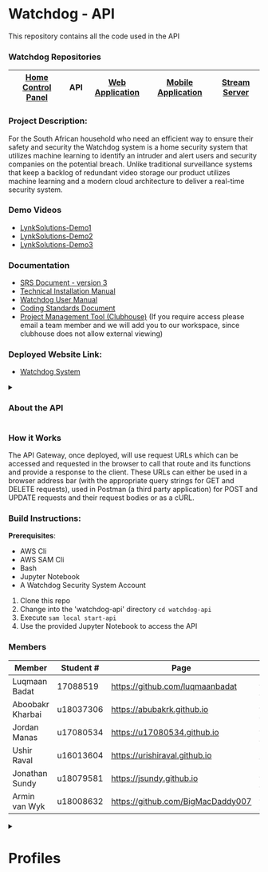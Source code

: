 # Watchdog - API

This repository contains all the code used in the API

### Watchdog Repositories
|[Home Control Panel](https://github.com/COS301-SE-2020/Watchdog)|API|[Web Application](https://github.com/COS301-SE-2020/Watchdog-FrontEnd/tree/master/watchdog-frontend)|[Mobile Application](https://github.com/COS301-SE-2020/Watchdog-FrontEnd/tree/master/WatchdogApp)|[Stream Server](hhttps://github.com/COS301-SE-2020/Watchdog-Stream-Server)|
|---|---|---|---|---|

### Project Description:

For the South African household who need an efficient way to ensure their safety and security the Watchdog system is a home security system that utilizes machine 
learning to identify an intruder and alert users and security companies on the potential breach. Unlike traditional surveillance systems that keep a backlog of 
redundant video storage our product utilizes machine learning and a modern cloud architecture to deliver a real-time security system.


### Demo Videos
- [LynkSolutions-Demo1](https://drive.google.com/file/d/1mdyx54MLTo0vTAEx2nm5wwFgWU_ULEks/view?usp=sharing)
- [LynkSolutions-Demo2](https://drive.google.com/file/d/1JfVWYLl65t5PzllO-vNKPR-YlOt7DRnX/view?usp=sharing)
- [LynkSolutions-Demo3](https://drive.google.com/file/d/1bSRqRJBJ-5sPx4G1vCkq2Al8BcTPFYOs/view?usp=sharing)


### Documentation
- [SRS Document - version 3](https://drive.google.com/file/d/1dWVx8BrT0Nt8GKdyHLqmjKYzg1aGlRWS/view?usp=sharing)
- [Technical Installation Manual](https://drive.google.com/file/d/1ouZquOIizf8omvOCnzMCG-wwS2qJyhzi/view?usp=sharing)
- [Watchdog User Manual](https://drive.google.com/file/d/1gu36_44IbnKeGjC61VaDXLu3mLKEqTvr/view?usp=sharing)
- [Coding Standards Document](https://drive.google.com/file/d/1X4IsmHWHwBjvmg1aaUua1HiC6rs6w5pO/view?usp=sharing)
- [Project Management Tool (Clubhouse)](https://app.clubhouse.io/lynksolutions/stories) (If you require access please email a team member and we will add you to our workspace, since clubhouse does not allow external viewing)


### Deployed Website Link:
- [Watchdog System](https://master.dtul6cza66juk.amplifyapp.com/)

<details><summary><h3>About the API</h3></summary>

### Composing an API Route


The API Gateway service facilitates all requests by the client of multiple routes and sources.
To use and display the interactions present (request and response) in the system, provide the necessary query string specified in the Method Request tab, using the standard formating of ? to start the query and the ampersand symbol (&) to separate different query parameters.
The Integration Request type specifies the nature of how the transaction will be handled and by which service (such as lambda proxy or mock functionality). 
 After the endpoint is used to facilitate the request, the response begins to form.
The Integration Response tab controls the HTTP response headers, the mapping of the responses (the JSON body and its content) as well as the output passthrough.
The Method Response tab lists all the known responses that the route can generate (such as 200 for OK or 500 for Internal Server Error) and will provide the appropriate response based on the results of the request's processing. 


Additionally, There are authorisation mechanisms on each route (enforced by AWS Cognito and authorised user pools) that will check on each API call that the address making the API call is of a valid and verified user.
There are resource policies written in the API Gateway configuration detailing the permissions that developers of the Watchdog system had and accesses to data and services, as well as the permissions that entail the API Gateway itself. 

##### Usage in Python

```python
import os
import json
import requests
import pprint
from warrant.aws_srp import AWSSRP
```

##### Step 1: Get Token if you haven't previously

- _client_id_ = id of the Client App (In this caase the HomeControlPanel in Cognito)
- _user_pool_id_ = Watchdog User Pool id

This gives you _tokens_ which is a dict object with the Access token, Refresh Token, and Id Token

The Access Token can always be found in: 

```python
    tokens["AuthenticationResult"]["AccessToken"]
```
And this needs to to be send as a _Authorization_ Header


```python
client_id="5bl2caob065vqodmm3sobp3k7d"
client_secret = None
user_pool_id = "eu-west-1_mQ0D78123"

aws = AWSSRP(username='Foo', password='Test@123', pool_id=user_pool_id,
             client_id=client_id, pool_region='eu-west-1')
tokens = aws.authenticate_user()
```

##### Step 2: Call to API Gateway to aquire prefilled link for S3

- *_get_location_url_* is the route in the api
- *_upload_key_* is the name of the artifact
- *_folder_* is the folder you would like to store it in

This gives you the S3 resource location to upload to according to the parameters you provided along with all the nessesary Authorization and Access parameters you would need to upload it.

**In order to access the API Gateway you need the token in Step 1 to be Appended to the Header of the Request as the value 'Authorization'**


```python
get_location_url = "https://la7nxehzwg.execute-api.af-south-1.amazonaws.com/alphav2/live/uploadclip/"
upload_key = "test_prefilled_post.txt"
folder = "video"
```


```python
resp = requests.post(get_location_url, params={"upload_key": upload_key, "folder": folder}, headers={'Authorization': f'{tokens["AuthenticationResult"]["IdToken"]}'})
print(f'{resp} : {resp.reason}')
```


```python
response_dict = json.loads(resp.text)
```

##### Step 3: Upoad Artifact to S3 bucket

> Use the native 'post' request provider (such as axios or ajax etc)

The url and parameters from the prefilled link must be given as parameters in this request otherwise you will get a Fobidden error.

- Note: No header needed for S3 upload


```python
http_response = None
with open(upload_key, 'rb') as binary_object:
    files = {'file': (upload_key, binary_object)}
    http_response = requests.post(response_dict['url'], data=response_dict['fields'], files=files)
```


```python
print(f'{http_response}: {http_response.reason}')
```

Please see [The notebook above](/PostRequestExample.ipynd) 

### Why OpenAPI? 

OpenAPI grants us the opportunity to have a standard interface with no language constraints and no prerequisites to neither user or server to have access to or have accessed the source code or documentation in order to understand the operations and services provided by the RESTful API. It empowers all users regardless of their knowledge in APIs and their implementations to be able to make informed requests and interact further with the remote service. 

Additionally, OpenAPI also has the ability to display the API by means of documentation tools that use its definition. It also allows functionalities to generate servers using code generation tools and facilitate testing using an appropriate testing kit. 

</details>

### How it Works

The API Gateway, once deployed, will use request URLs which can be accessed and requested in the browser to call that route and its functions and provide a response to the client. These URLs can either be used in a browser address bar (with the appropriate query strings for GET and DELETE requests), used in Postman (a third party application) for POST and UPDATE requests and their request bodies or as a cURL.

### Build Instructions:

**Prerequisites**:
- AWS Cli
- AWS SAM Cli
- Bash
- Jupyter Notebook
- A Watchdog Security System Account

1. Clone this repo
2. Change into the 'watchdog-api' directory ```cd watchdog-api```
3. Execute ```sam local start-api```
4. Use the provided Jupyter Notebook to access the API

### Members

|Member|Student #|Page|LinkedIn|
|------|---------|----|--------|
|Luqmaan Badat|17088519|<https://github.com/luqmaanbadat>|<https://www.linkedin.com/in/luqmaan-badat/>|
|Aboobakr Kharbai|u18037306|<https://abubakrk.github.io>|<https://www.linkedin.com/in/aboobacker-kharbai-7a94961a9/>|
|Jordan Manas|u17080534|<https://u17080534.github.io>|<https://www.linkedin.com/in/jordan-manas-b822651aa/>|
|Ushir Raval|u16013604|<https://urishiraval.github.io>| <https://www.linkedin.com/in/unraval/>|
|Jonathan Sundy|u18079581|<https://jsundy.github.io>|<https://www.linkedin.com/in/jonathen-sundy-79b33b168/>|
|Armin van Wyk|u18008632|<https://github.com/BigMacDaddy007>|<https://www.linkedin.com/in/armin-van-wyk-b714931a9/>|

<details>
<summary>
<h1>Profiles</h1>
</summary>

##### Luqmaan Badat

I am a final year computer science student. I am adaptable, reliable and keen to learn new programming technologies. My interests are software engineering, artificial intelligence and web development. My skills range include web development, full stack development, Java development and using full stack development technologies like docker and circleci. I’ve been exposed to and worked on cloud-based solutions in the medical field. 

##### Aboobakr Kharbai

My exposure ranges between desktop applications and web-based technologies. I am very reliable as well as trustworthy. I have a broad range of experience in backend development which includes database management systems, as well as experience in java development. I am one who is always steadfast in deadlines set out and will do anything in my capacity to ensure the work done is before the deadline and also of an industry standard.

##### Jordan Manas

An avid student of the numerous fields found within Computer Science, with a concentration in the field of Artificial Intelligence. Also being well-versed in Web Development, I recognize that I am capable of fulfilling important roles in the given project. I have experience in developing projects that use almost all of the proposed technologies and am very confident that our final product will be one of quality.

##### Ushir Raval

My exposure varies greatly from desktop applications to web based technologies, all in mostly a corporate “fintech” focused development environment. My skillset ranges from python development to web-based desktop applications using full stack technologies and my personal motto is “measure twice, cut once”. I prize scalable, robust and portable code above all else and intend to primarily contribute to the integration of various technologies such as the front-end to back-end communication etcetera.

##### Jonathan Sundy

I have been exposed to an event-driven system that adopted modern cloud architecture that was hosted on Heroku and used a subset of AWS. I will use this knowledge gained to pioneer the system to be loosely coupled that promotes independent events triggering different parts of the system. Hence, I am certain that I will be of great value to the development of the serverless architecture. I am not too coherent with AWS but am motivated and inspired to expand my knowledge!

##### Armin van Wyk

I have been involved in a multitude of projects inside and outside of the EBIT faculty. I have particular interest in front-end multimedia design to back-end REST API and hosting tasks. I have familiarity in databases both with and without SQ. I can use these skills in the request handling and data handling of our projects and ensure validated, clean and lightweight data.

</details>

